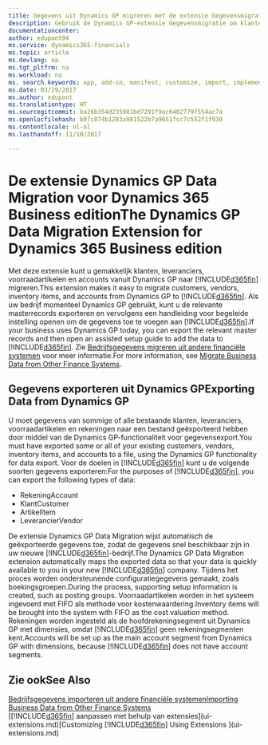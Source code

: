 ```yaml
---
title: Gegevens uit Dynamics GP migreren met de extensie Gegevensmigratie | Microsoft Docs
description: Gebruik de Dynamics GP-extensie Gegevensmigratie om klanten, leveranciers, voorraadartikelen en rekeningen te migreren van Dynamics GP naar Dynamics 365 Business edition.
documentationcenter: 
author: edupont04
ms.service: dynamics365-financials
ms.topic: article
ms.devlang: na
ms.tgt_pltfrm: na
ms.workload: na
ms. search.keywords: app, add-in, manifest, customize, import, implement
ms.date: 03/29/2017
ms.author: edupont
ms.translationtype: HT
ms.sourcegitcommit: ba26b354d235981bd7291f9ac6402779f554ac7a
ms.openlocfilehash: b97c074b1283a981522b7a9651fcc7c552f1f930
ms.contentlocale: nl-nl
ms.lasthandoff: 11/10/2017

---
```

# <a name="the-dynamics-gp-data-migration-extension-for-dynamics-365-business-edition"></a><span data-ttu-id="2b634-103">De extensie Dynamics GP Data Migration voor Dynamics 365 Business edition</span><span class="sxs-lookup"><span data-stu-id="2b634-103">The Dynamics GP Data Migration Extension for Dynamics 365 Business edition</span></span> 
<span data-ttu-id="2b634-104">Met deze extensie kunt u gemakkelijk klanten, leveranciers, voorraadartikelen en accounts vanuit Dynamics GP naar [!INCLUDE[d365fin](includes/d365fin_md.md)] migreren.</span><span class="sxs-lookup"><span data-stu-id="2b634-104">This extension makes it easy to migrate customers, vendors, inventory items, and accounts from Dynamics GP to [!INCLUDE[d365fin](includes/d365fin_md.md)].</span></span> <span data-ttu-id="2b634-105">Als uw bedrijf momenteel Dynamics GP gebruikt, kunt u de relevante masterrecords exporteren en vervolgens een handleiding voor begeleide instelling openen om de gegevens toe te voegen aan [!INCLUDE[d365fin](includes/d365fin_md.md)].</span><span class="sxs-lookup"><span data-stu-id="2b634-105">If your business uses Dynamics GP today, you can export the relevant master records and then open an assisted setup guide to add the data to [!INCLUDE[d365fin](includes/d365fin_md.md)].</span></span> <span data-ttu-id="2b634-106">Zie [Bedrijfsgegevens migreren uit andere financiële systemen](upload-data.md) voor meer informatie.</span><span class="sxs-lookup"><span data-stu-id="2b634-106">For more information, see [Migrate Business Data from Other Finance Systems](upload-data.md).</span></span>

## <a name="exporting-data-from-dynamics-gp"></a><span data-ttu-id="2b634-107">Gegevens exporteren uit Dynamics GP</span><span class="sxs-lookup"><span data-stu-id="2b634-107">Exporting Data from Dynamics GP</span></span>
<span data-ttu-id="2b634-108">U moet gegevens van sommige of alle bestaande klanten, leveranciers, voorraadartikelen en rekeningen naar een bestand geëxporteerd hebben door middel van de Dynamics GP-functionaliteit voor gegevensexport.</span><span class="sxs-lookup"><span data-stu-id="2b634-108">You must have exported some or all of your existing customers, vendors, inventory items, and accounts to a file, using the Dynamics GP functionality for data export.</span></span> <span data-ttu-id="2b634-109">Voor de doelen in [!INCLUDE[d365fin](includes/d365fin_md.md)] kunt u de volgende soorten gegevens exporteren:</span><span class="sxs-lookup"><span data-stu-id="2b634-109">For the purposes of [!INCLUDE[d365fin](includes/d365fin_md.md)], you can export the following types of data:</span></span>

* <span data-ttu-id="2b634-110">Rekening</span><span class="sxs-lookup"><span data-stu-id="2b634-110">Account</span></span>  
* <span data-ttu-id="2b634-111">Klant</span><span class="sxs-lookup"><span data-stu-id="2b634-111">Customer</span></span>  
* <span data-ttu-id="2b634-112">Artikel</span><span class="sxs-lookup"><span data-stu-id="2b634-112">Item</span></span>  
* <span data-ttu-id="2b634-113">Leverancier</span><span class="sxs-lookup"><span data-stu-id="2b634-113">Vendor</span></span>  

<span data-ttu-id="2b634-114">De extensie Dynamics GP Data Migration wijst automatisch de geëxporteerde gegevens toe, zodat de gegevens snel beschikbaar zijn in uw nieuwe [!INCLUDE[d365fin](includes/d365fin_md.md)]-bedrijf.</span><span class="sxs-lookup"><span data-stu-id="2b634-114">The Dynamics GP Data Migration extension automatically maps the exported data so that your data is quickly available to you in your new [!INCLUDE[d365fin](includes/d365fin_md.md)] company.</span></span> <span data-ttu-id="2b634-115">Tijdens het proces worden ondersteunende configuratiegegevens gemaakt, zoals boekingsgroepen.</span><span class="sxs-lookup"><span data-stu-id="2b634-115">During the process, supporting setup information is created, such as posting groups.</span></span> <span data-ttu-id="2b634-116">Voorraadartikelen worden in het systeem ingevoerd met FIFO als methode voor kostenwaardering.</span><span class="sxs-lookup"><span data-stu-id="2b634-116">Inventory items will be brought into the system with FIFO as the cost valuation method.</span></span> <span data-ttu-id="2b634-117">Rekeningen worden ingesteld als de hoofdrekeningsegment uit Dynamics GP met dimensies, omdat [!INCLUDE[d365fin](includes/d365fin_long_md.md)] geen rekeningsegmenten kent.</span><span class="sxs-lookup"><span data-stu-id="2b634-117">Accounts will be set up as the main account segment from Dynamics GP with dimensions, because [!INCLUDE[d365fin](includes/d365fin_long_md.md)] does not have account segments.</span></span>

## <a name="see-also"></a><span data-ttu-id="2b634-118">Zie ook</span><span class="sxs-lookup"><span data-stu-id="2b634-118">See Also</span></span>
[<span data-ttu-id="2b634-119">Bedrijfsgegevens importeren uit andere financiële systemen</span><span class="sxs-lookup"><span data-stu-id="2b634-119">Importing Business Data from Other Finance Systems</span></span>](upload-data.md)  
<span data-ttu-id="2b634-120">[[!INCLUDE[d365fin](includes/d365fin_md.md)] aanpassen met behulp van extensies](ui-extensions.md)</span><span class="sxs-lookup"><span data-stu-id="2b634-120">[Customizing [!INCLUDE[d365fin](includes/d365fin_md.md)] Using Extensions ](ui-extensions.md)</span></span>  

